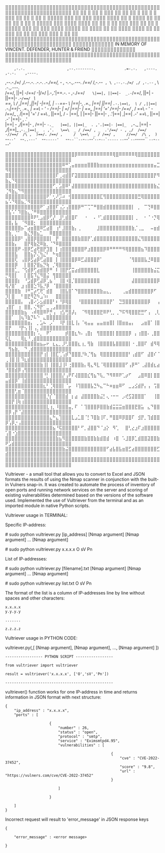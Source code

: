 <p>⣿⣿⣿⣿⣿⣿⣿⣿⣿⣿⣿⣿⣿⣿⣿⣿⣿⣿⣿⣿⣿⣿⣿⣿⣿⣿⣿⣿⣿⣿⣿⣿⣿⣿⣿⣿⣿⣿⣿⣿⣿⣿⣿⣿⣿⣿⣿⣿⣿⣿⣿⣿⣿⣿⣿⣿⣿⣿⣿⣿⣿⣿⣿⣿⣿⣿⣿⣿⣿⣿⣿⣿  ⣿⣿  ⣿  ⣿⣿  ⣿  ⣿⣿⣿      ⣿⣿     ⣿⣿      ⣿⣿     ⣿  ⣿⣿  ⣿     ⣿     ⣿⣿⣿⣿⣿  ⣿⣿  ⣿  ⣿⣿  ⣿  ⣿⣿⣿⣿⣿  ⣿⣿⣿  ⣿⣿  ⣿⣿⣿  ⣿⣿⣿⣿  ⣿⣿⣿⣿  ⣿⣿  ⣿  ⣿⣿⣿⣿  ⣿⣿  ⣿⣿⣿⣿  ⣿⣿  ⣿  ⣿⣿  ⣿  ⣿⣿⣿⣿⣿  ⣿⣿⣿     ⣿⣿⣿⣿  ⣿⣿⣿⣿    ⣿⣿  ⣿⣿  ⣿    ⣿⣿     ⣿⣿⣿⣿⣿⣿    ⣿⣿  ⣿⣿  ⣿  ⣿⣿⣿⣿⣿  ⣿⣿⣿  ⣿⣿  ⣿⣿⣿  ⣿⣿⣿⣿  ⣿⣿⣿⣿⣿    ⣿⣿  ⣿⣿⣿⣿  ⣿⣿  ⣿⣿⣿⣿⣿⣿  ⣿⣿⣿⣿    ⣿⣿     ⣿⣿  ⣿⣿⣿  ⣿⣿  ⣿⣿     ⣿⣿     ⣿⣿⣿  ⣿⣿⣿     ⣿  ⣿⣿  ⣿⣿⣿⣿⣿⣿⣿⣿⣿⣿⣿⣿⣿⣿⣿⣿⣿⣿⣿⣿⣿⣿⣿⣿⣿⣿⣿⣿⣿⣿⣿⣿⣿⣿⣿⣿⣿⣿⣿⣿⣿⣿⣿⣿⣿⣿⣿⣿⣿⣿⣿⣿⣿⣿⣿⣿⣿⣿⣿⣿⣿⣿⣿⣿⣿⣿⣿⣿⣿⣿⣿⣿⣿⣿⣿⣿⣿⣿⣿⣿⣿⣿⣿⣿⣿ IN MEMORY OF VINCENT. DEFENDER, HUNTER & FRIEND ⣿⣿⣿⣿⣿⣿⣿⣿⣿⣿⣿⣿⣿⣿⣿⣿⣿⣿⣿⣿⣿⣿⣿⣿⣿⣿⣿⣿⣿⣿⣿⣿⣿⣿⣿⣿⣿⣿⣿⣿⣿⣿⣿⣿⣿⣿⣿⣿⣿⣿⣿⣿⣿⣿⣿⣿⣿⣿⣿⣿⣿⣿⣿⣿⣿⣿⣿⣿⣿⣿⣿⣿⣿⣿⣿⣿⣿⣿⣿⣿⣿⣿⣿⣿        ,-.-.                   ,--.--------.             .=-.-.   ,----.         ,-.-.    ,----.                ,--.-./=/ ,/.--.-. .-.-.  _.-./==/,  -   , -\.-.,.---.  /==/_ /,-.--` , \ ,--.-./=/ ,/ ,-.--` , \  .-.,.---.   /==/, ||=| -/==/ -|/=/  |.-,.'|\==\.-.  - ,-./==/  `   \|==|, ||==|-  _.-`/==/, ||=| -||==|-  _.-` /==/  `   \  \==\,  \ / ,|==| ,||=| -|==|, | `--`\==\- \ |==|-, .=., |==|  ||==|   `.-.\==\,  \ / ,||==|   `.-.|==|-, .=., |  \==\ - ' - /==|- | =/  |==|- |      \==\_ \|==|   '='  /==|- /==/_ ,    / \==\ - ' - /==/_ ,    /|==|   '='  /   \==\ ,   ||==|,  \/ - |==|, |      |==|- ||==|- ,   .'|==| ,|==|    .-'   \==\ ,   ||==|    .-' |==|- ,   .'    |==| -  ,/|==|-   ,   /==|- `-._   |==|, ||==|_  . ,'.|==|- |==|_  ,`-._  |==| -  ,/|==|_  ,`-._|==|_  . ,'.    \==\  _ / /==/ , _  .'/==/ - , ,/  /==/ -//==/  /\ ,  )==/. /==/ ,     /  \==\  _ / /==/ ,     //==/  /\ ,  )    `--`--'  `--`..---'  `--`-----'   `--`--``--`-`--`--'`--`-``--`-----``    `--`--'  `--`-----`` `--`-`--`--'  ⣿⣿⣿⣿⣿⣿⣿⣿⣿⣿⣿⣿⣿⣿⣿⣿⣿⣿⣿⣿⣿⣿⡿⠿⠿⠿⠿⠿⠿⠿⠿⠿⠿⠿⢿⣿⠿⠿⠿⠿⠿⢿⣿⣿⣿⣿⣿⣿⣿⣿⣿⣿⣿⣿⣿⣿⣿⣿⣿⣿⣿⣿⣿⣿⣿⣿⣿⣿⣿⣿⣿⣿⣿⣿⣿⣿⣿⣿⣿⣿⣿⣿⣿⣿⣿⣿⣿⣿⠿⠛⢁⣤⣶⣶⣶⣶⣿⣿⣿⣷⣶⣶⣶⣶⣶⣶⣶⣶⣶⣶⣶⣶⣶⣶⣶⣶⣶⣤⣉⠻⢿⣿⣿⣿⣿⣿⣿⣿⣿⣿⣿⣿⣿⣿⣿⣿⣿⣿⣿⣿⣿⣿⣿⣿⣿⣿⣿⣿⣿⣿⣿⣿⣿⣿⣿⣿⠏⢀⢴⣾⣿⠏⣽⣿⣿⣿⣿⣿⣿⣿⣿⣿⣿⣿⣿⣿⣿⣿⣿⣿⣿⣿⣿⣿⣿⣿⣿⡟⠻⣷⣄⠙⢿⣿⣿⣿⣿⣿⣿⣿⣿⣿⣿⣿⣿⣿⣿⣿⣿⣿⣿⣿⣿⣿⣿⣿⣿⣿⣿⣿⣿⣿⣿⣿⣿⠋⡀⣡⣿⠿⠃⣼⣿⣿⣿⣿⣿⣿⣿⣿⣿⣿⣿⣿⣿⣿⣿⣿⣿⣿⣿⣿⣿⣿⣿⣿⣿⣷⣌⢈⠻⣷⣄⠙⠻⣿⣿⣿⣿⣿⣿⣿⣿⣿⣿⣿⣿⣿⣿⣿⣿⣿⣿⣿⣿⣿⣿⣿⣿⣿⣿⣿⣿⠟⠁⢂⠜⡩⠴⠀⢺⣿⣿⣿⣿⣿⣿⣿⣿⣿⣏⢻⣿⣿⣿⣿⣿⣿⣿⣿⣿⣿⣛⢿⣿⣿⣿⣿⣿⣦⠡⠙⢿⣿⣦⡈⠻⣿⣿⣿⣿⣿⣿⣿⣿⣿⣿⣿⣿⣿⣿⣿⣿⣿⣿⣿⣿⣿⣿⣿⣿⠟⠁⣰⣿⣿⠏⢠⡡⢠⣿⣿⣿⡿⠛⠉⢉⠉⠛⣿⣿⣾⣿⣿⣿⣿⣿⣿⣿⣿⡇⠀⡀⠀⠉⢙⠿⣿⣿⣿⣧⠡⠁⠹⣿⣷⣄⡈⠛⠿⣿⣿⣿⣿⣿⣿⣿⣿⣿⣿⣿⣿⣿⣿⣿⣿⣿⣿⠿⠟⢃⣠⣾⡿⢋⡜⠀⣸⢃⣾⣿⣿⠏⠀⠀⠐⠀⠀⠄⠘⢁⣾⣿⣿⣿⣿⣿⣿⣿⣿⡇⢀⠀⠀⠂⠈⠐⡙⢿⣿⣿⡄⣧⠀⠈⠻⣿⣿⡂⠀⣿⣿⣿⣿⣿⣿⣿⣿⣿⣿⣿⣿⣿⣿⣿⡦⠉⣴⣶⣿⣿⠿⣋⣴⣿⠀⢰⠃⣸⣿⣿⣷⡄⢀⠀⠀⠀⠀⠀⣸⣿⣿⣿⣿⣿⣿⣿⣿⣿⣿⣷⡈⢀⣀⠀⠀⠤⣶⣾⣿⣷⡀⡈⠁⠀⣷⣌⡻⣿⣦⣁⠀⠀⠿⣿⣿⣿⣿⣿⣿⣿⣿⣿⣿⡿⠃⢠⣿⣿⡿⣿⣿⣿⣿⡇⠀⡟⠀⣿⣿⣿⣿⣿⣷⣿⣿⡟⢁⣾⣿⣿⣿⣿⣿⣿⣿⣿⣿⣿⣿⣿⣿⣌⢻⣿⣿⣿⣿⣿⣿⣿⣷⡄⠀⠀⣿⡟⢿⣷⣝⠿⣷⡀⠈⠙⠿⣿⣿⣿⣿⣿⣿⣿⣿⠟⠠⣿⡿⣋⣴⢟⣿⡟⣹⣿⠀⡇⢰⣿⣿⣿⣿⣿⣿⣿⠟⣰⣿⣿⣿⣿⡿⠿⠛⠛⠛⠛⠻⢿⣿⣿⣿⣿⣦⠹⣿⣿⣿⣿⣿⣿⣿⣧⠀⠀⣿⣿⣦⡝⢌⢳⣌⠃⠀⠓⢶⣿⣿⣿⣿⣿⣿⣿⢏⠀⢠⣿⡿⣫⣴⡿⢋⣴⣿⣿⠀⡇⢸⣿⣿⣿⣿⡿⠿⣋⣼⣿⣿⣿⡟⠁⠀⠀⠀⠀⠀⠀⠀⠀⠈⢻⣿⣿⣿⣧⣘⠿⣿⣿⣿⣿⣿⡿⠀⠀⡇⣿⣿⡝⣿⣦⡙⢷⠀⡈⢿⣿⣿⣿⣿⣿⣿⣿⣁⡀⠈⢫⣾⡿⢋⣴⣾⣿⡿⠛⠀⠇⢸⣿⡟⣋⣭⣴⣾⣿⣿⣿⣿⣿⣇⠀⠀⠀⠀⠀⠀⠀⠀⠀⠀⢸⣿⣿⣿⣿⣿⣷⣬⣍⡛⢿⣿⡇⠀⠀⡇⣿⣯⠹⣌⠻⣿⣬⠀⢻⣿⣿⣿⣿⣿⣿⣿⣿⣿⡆⠀⠘⣩⣾⡿⢋⣼⡿⢁⣦⠈⠀⢸⣿⠰⣿⡈⣿⣿⣿⣿⣿⣿⣿⣿⠀⠀⠀⠀⠀⠀⠀⠀⠀⠀⣼⣿⣿⣿⣿⣿⣿⣿⡿⢿⡜⣿⠁⠀⣰⢰⣿⣿⣑⠹⣧⡘⡿⠀⠈⣿⣿⣿⣿⣿⣿⣿⣿⣿⣷⠀⠸⠛⣉⡴⢋⢟⠁⣾⣿⠀⠀⢸⣿⣧⣿⠁⠙⣿⣿⣿⣿⣿⣿⣿⣷⣤⣄⡀⠀⠀⠀⢀⣤⣾⣿⣿⣿⣿⣿⣿⡿⠋⠀⡹⡇⣿⠀⠀⠃⣿⣟⠻⣝⠳⣠⠱⠆⠀⠀⣿⣿⣿⣿⣿⣿⣿⣿⣿⣿⡄⠀⢠⣿⠔⡡⣢⣾⣿⣿⠃⠆⠘⡿⢿⣿⠀⠀⠘⣿⣿⣿⣿⣿⣿⣿⣿⣿⡟⠁⠀⣙⣻⣿⣿⣿⣿⣿⣿⣿⡿⠀⠀⢠⢠⣿⡏⠀⢰⠀⣿⣿⡀⢌⠻⡟⠁⣀⢀⣠⣿⣿⣿⣿⣿⣿⣿⣿⣿⣿⣷⣦⠀⠠⠾⢿⣿⠿⠟⡛⢠⠀⢰⣣⢛⣿⡼⡄⠀⠈⠻⢿⣿⣿⣿⣟⠿⠟⢃⡀⢀⠙⠯⠻⢿⣿⣿⣟⣛⠋⢠⠀⢀⢇⣿⣿⠁⠀⢸⢦⠹⣷⡙⠧⠑⠀⣄⣿⣿⣿⣿⣿⣿⣿⣿⣿⣿⣿⣿⣿⣿⣿⣶⡄⠀⡀⣡⠦⠀⡠⠁⠀⠸⡟⢸⣿⣇⢸⡄⠈⢶⣤⣤⠀⣤⣤⣶⣶⣿⡇⢸⣿⣶⣶⣤⡄⠀⠀⣠⣶⣿⠁⢸⣿⣿⡟⠀⠀⠘⡟⢢⢸⡇⢠⡀⣼⣿⣿⣿⣿⣿⣿⣿⣿⣿⣿⣿⣿⣿⣿⣿⣿⣿⣿⡆⠡⡀⠀⠟⠁⠀⠀⠀⠀⡾⣿⣿⣆⠳⠄⢠⣿⡆⠀⢻⣿⣿⣿⣿⡇⣿⣿⣿⣿⡿⠀⡄⢰⣿⣿⠄⢀⣿⣿⢯⣇⠀⠀⠀⢿⣆⠘⢀⣾⣿⣿⣿⣿⣿⣿⣿⣿⣿⣿⣿⣿⣿⣿⣿⣿⣿⣿⣿⣿⣿⣶⣦⡤⠖⠀⣆⣄⡀⡸⢃⣿⣿⣿⣆⢰⡀⢻⣷⠀⢸⣿⣿⣿⣿⣧⣿⣿⣿⣿⡇⠐⢀⣿⣿⠏⠀⣾⠻⢿⠀⢻⣦⣷⡀⠀⠙⢀⣾⣿⣿⣿⣿⣿⣿⣿⣿⣿⣿⣿⣿⣿⣿⣿⣿⣿⣿⣿⣿⣿⣿⣿⡟⢰⡇⢸⣿⣏⢁⢡⡾⠙⣿⣿⣿⡘⠷⡈⢻⣦⠀⢿⣿⣿⣿⣿⣿⣿⣿⣿⠃⢠⣾⣿⠋⠀⣼⣿⠎⠈⢀⢸⣿⢸⡇⠹⣆⣾⣿⣿⣿⣿⣿⣿⣿⣿⣿⣿⣿⣿⣿⣿⣿⣿⣿⣿⣿⣿⣿⣿⣿⣿⣷⢸⡇⢸⣿⣿⣸⢸⠇⢐⣿⣿⣿⣷⡄⢿⣄⠻⣇⠈⢿⣿⣿⣿⣿⣿⣿⠋⢠⡿⠛⠁⢀⣼⣿⣾⣆⣴⠘⣿⣿⣾⡿⢠⢻⣿⣿⣿⣿⣿⣿⣿⣿⣿⣿⣿⣿⣿⣿⣿⣿⣿⣿⣿⣿⣿⣿⣿⣿⣿⣿⠘⡃⢸⣿⣿⣿⡜⢠⠟⠏⢼⣿⣿⣿⣎⢻⣦⠙⢧⡀⠙⠻⠿⠿⠟⢁⡴⠋⠀⠀⣠⣿⠿⣿⡇⣿⣿⣤⣾⣿⡿⠁⢸⣾⣿⣿⣿⣿⣿⣿⣿⣿⣿⣿⣿⣿⣿⣿⣿⣿⣿⣿⣿⣿⣿⣿⣿⣿⣿⣿⣆⠃⢈⢿⣿⣿⡇⠈⡤⠀⠸⢹⣿⣿⣿⣧⣙⠳⣄⠉⠓⠶⣶⣶⠿⠋⠀⣀⣠⣪⣾⡟⡄⢠⠀⢩⣿⣿⣿⣿⢃⣶⠈⣿⣿⣿⣿⣿⣿⣿⣿⣿⣿⣿⣿⣿⣿⣿⣿⣿⣿⣿⣿⣿⣿⣿⣿⣿⣿⣿⣿⡘⡎⠈⣿⣿⣿⣾⠀⡆⣴⠀⣼⣿⣿⣿⣿⣷⣬⡃⢄⠐⠒⠒⠀⡠⢞⣫⣽⣿⣿⣿⠁⠀⠀⢸⣿⣿⣿⡟⢸⢷⢰⣿⣿⣿⣿⣿⣿⣿⣿⣿⣿⣿⣿⣿⣿⣿⣿⣿⣿⣿⣿⣿⣿⣿⣿⣿⣿⣿⣿⣇⢰⡀⠸⣿⣿⣿⣤⡀⠏⠀⠁⢹⣿⣿⣿⡿⣿⣿⣷⣾⣭⣭⣭⣶⣿⣿⣿⣟⣿⣥⠀⣄⠙⣿⣿⣿⡿⢠⡟⠈⣼⣿⣿⣿⣿⣿⣿⣿⣿⣿⣿⣿⣿⣿⣿⣿⣿⣿⣿⣿⣿⣿⣿⣿⣿⣿⣿⣿⣿⣿⣄⠓⣄⢹⣿⣿⣿⣇⣠⣁⣿⠈⡃⠹⣿⣷⢸⠏⡀⠛⣿⣿⠿⡿⣿⣿⠏⠀⣺⡟⡀⢹⣾⣿⣿⡿⢡⡿⡐⢠⣿⣿⣿⣿⣿⣿⣿⣿⣿⣿⣿⣿⣿⣿⣿⣿⣿⣿⣿⣿⣿⣿⣿⣿⣿⣿⣿⣿⣿⣿⣿⣦⠘⢯⣿⣿⣿⣿⣿⠃⠋⡀⣼⣿⣿⠙⠈⣰⡕⠀⠻⢁⠀⠀⣿⢃⣔⣰⠏⣰⣿⣿⣿⣿⣿⢡⣿⠐⣱⣿⣿⣿⣿⣿⣿⣿⣿⣿⣿⣿⣿⣿⣿⣿⣿⣿⣿⣿⣿⣿⣿⣿⣿⣿⣿⣿⣿⣿⣿⣿⣿⣿⣷⣦⠻⣿⣿⣿⣿⣿⣿⣷⣿⣿⣷⣷⣾⣿⣾⠀⠰⣿⠀⠡⣸⣿⡿⣁⣾⣿⣿⣽⣿⣿⣷⠟⣡⣾⣿⣿⣿⣿⣿⣿⣿⣿⣿⣿⣿⣿⣿⣿⣿⣿⣿⣿⣿⣿⣿⣿⣿⣿⣿⣿⣿⣿⣿⣿⣿⣿⣿⣿⣿⣿⣷⣬⣿⣿⣿⣿⣿⣿⣿⣿⣿⣿⣿⣿⠋⣴⣧⣿⣧⣶⣿⣋⣴⣿⣿⣿⣿⣿⣿⣿⣋⣾⣿⣿⣿⣿⣿⣿⣿⣿⣿⣿⣿⣿⣿⣿⣿⣿⣿⣿⣿⣿⣿⣿⣿⣿⣿⣿⣿⣿⣿⣿⣿⣿⣿⣿⣿⣿⣿⣿⣿⣿⣿⣿⣿⣿⣿⣿⣿⣿⣿⣿⣿⣿⣿⣿⣿⣿⣿⣿⣿⣿⣿⣿⣿⣿⣿⣿⣿⣿⣿⣿⣿⣿⣿⣿⣿⣿⣿⣿⣿⣿⣿⣿⣿⣿⣿⣿⣿⣿⣿⣿</p><p>Vultriever - a small tool that allows you to convert to Excel and JSON formats the results of using the Nmap scanner in conjunction with the built-in Vulners snap-in. It was created to automate the process of inventory of open ports and running network services on the server and scoring of existing vulnerabilities determined based on the versions of the software used. Implemented the use of Vultriever from the terminal and as an imported module in native Python scripts. </p><p>Vultriever usage in TERMINAL:</p><p>Specific IP-address:</p><p># sudo python vultriever.py [ip_address] [Nmap argument] [Nmap argument] ... [Nmap argument]</p><p># sudo python vultriever.py x.x.x.x O sV Pn</p>                        <p>List of IP-addresses:</p> <p># sudo python vultriever.py [filename].txt [Nmap argument] [Nmap argument] ... [Nmap argument]</p><p># sudo python vultriever.py list.txt O sV Pn</p><p>The format of the list is a column of IP-addresses line by line without spaces and other characters:</p>    x.x.x.x    y.y.y.y        .......        z.z.z.z                               <p>Vultriever usage in PYTHON CODE:</p><p>vultriever.py(<ip_address>,[ [Nmap argument], [Nmap argument], ..., [Nmap argument] ])</p>    ----------------- PYTHON SCRIPT -----------------                                from vultriever import vultriever        result = vultriever('x.x.x.x', ['O','sV','Pn'])                                -------------------------------------------------<p>vultriever() function works for one IP-address in time and returns information in JSON format with next structure:</p>    {        "ip_address" : "x.x.x.x",        "ports" : [                                    {                            "number" : 26,                            "status" : "open",                            "protocol" : "smtp",                            "service" : "Eximsmtpd4.95",                            "vulnerabilities" : [                                                                                    {                                                        "cve" : "CVE-2022-37452",                                                        "score" : "9.8",                                                        "url" : "https://vulners.com/cve/CVE-2022-37452"                                                    }                                                            ]                                                    }                    ]    }<p>Incorrect request will result to 'error_message' in JSON response keys</p>                            {                "error_message" : <error message>            }